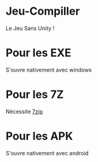 # Jeu-Compiller
Le Jeu Sans Unity !
# Pour les EXE
S'ouvre nativement avec windows
# Pour les 7Z
Nécessite [7zip](http://www.7-zip.org/download.html)
# Pour les APK
S'ouvre nativement avec android
